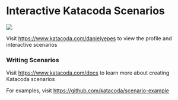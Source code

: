 # Interactive Katacoda Scenarios

[![](http://shields.katacoda.com/katacoda/danielyepes/count.svg)](https://www.katacoda.com/danielyepes "Get your profile on Katacoda.com")

Visit https://www.katacoda.com/danielyepes to view the profile and interactive scenarios

### Writing Scenarios
Visit https://www.katacoda.com/docs to learn more about creating Katacoda scenarios

For examples, visit https://github.com/katacoda/scenario-example
